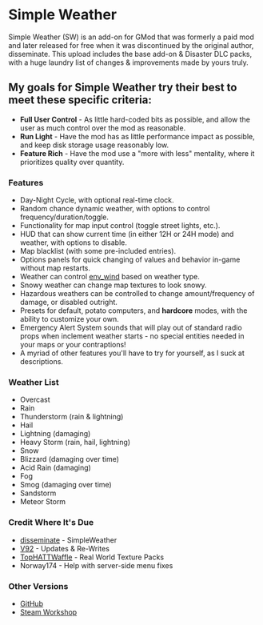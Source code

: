 # Simple Weather
Simple Weather (SW) is an add-on for GMod that was formerly a paid mod and later released for free when it was discontinued by the original author, disseminate. This upload includes the base add-on & Disaster DLC packs, with a huge laundry list of changes & improvements made by yours truly.

## My goals for Simple Weather try their best to meet these specific criteria:

* **Full User Control** - As little hard-coded bits as possible, and allow the user as much control over the mod as reasonable.
* **Run Light** - Have the mod has as little performance impact as possible, and keep disk storage usage reasonably low.
* **Feature Rich** - Have the mod use a  "more with less" mentality, where it prioritizes quality over quantity.

### Features

* Day-Night Cycle, with optional real-time clock.
* Random chance dynamic weather, with options to control frequency/duration/toggle.
* Functionality for map input control (toggle street lights, etc.).
* HUD that can show current time (in either 12H or 24H mode) and weather, with options to disable.
* Map blacklist (with some pre-included entries).
* Options panels for quick changing of values and behavior in-game without map restarts.
* Weather can control [env_wind](https://developer.valvesoftware.com/wiki/Env_wind) based on weather type.
* Snowy weather can change map textures to look snowy.
* Hazardous weathers can be controlled to change amount/frequency of damage, or disabled outright.
* Presets for default, potato computers, and **hardcore** modes, with the ability to customize your own.
* Emergency Alert System sounds that will play out of standard radio props when inclement weather starts - no special entities needed in your maps or your contraptions!
* A myriad of other features you'll have to try for yourself, as I suck at descriptions.

### Weather List
* Overcast
* Rain
* Thunderstorm (rain & lightning)
* Hail 
* Lightning (damaging)
* Heavy Storm (rain, hail, lightning)
* Snow
* Blizzard (damaging over time)
* Acid Rain (damaging)
* Fog
* Smog (damaging over time)
* Sandstorm
* Meteor Storm

### Credit Where It's Due
* [disseminate](https://steamcommunity.com/profiles/76561197994984598) - SimpleWeather
* [V92](https://steamcommunity.com/profiles/76561197998218505) - Updates & Re-Writes
* [TopHATTWaffle](https://www.tophattwaffle.com/) - Real World Texture Packs
* Norway174 - Help with server-side menu fixes

### Other Versions

* [GitHub](https://github.com/ReverendV92/SimpleWeather)
* [Steam Workshop](https://steamcommunity.com/sharedfiles/filedetails/?id=531458635)
